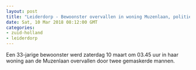 ```yaml
---
layout: post
title: "Leiderdorp - Bewoonster overvallen in woning Muzenlaan, politie zoekt getuigen"
date: Sat, 10 Mar 2018 08:12:00 GMT
categories: 
- zuid-holland 
- leiderdorp 
---
```


Een 33-jarige bewoonster werd zaterdag 10 maart om 03.45 uur in haar woning aan de Muzenlaan overvallen door twee gemaskerde mannen.
